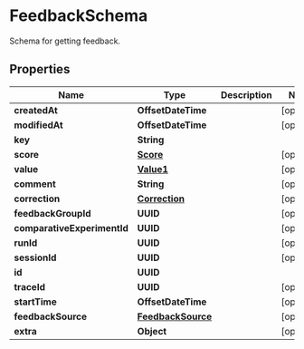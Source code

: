 

# FeedbackSchema

Schema for getting feedback.

## Properties

| Name | Type | Description | Notes |
|------------ | ------------- | ------------- | -------------|
|**createdAt** | **OffsetDateTime** |  |  [optional] |
|**modifiedAt** | **OffsetDateTime** |  |  [optional] |
|**key** | **String** |  |  |
|**score** | [**Score**](Score.md) |  |  [optional] |
|**value** | [**Value1**](Value1.md) |  |  [optional] |
|**comment** | **String** |  |  [optional] |
|**correction** | [**Correction**](Correction.md) |  |  [optional] |
|**feedbackGroupId** | **UUID** |  |  [optional] |
|**comparativeExperimentId** | **UUID** |  |  [optional] |
|**runId** | **UUID** |  |  [optional] |
|**sessionId** | **UUID** |  |  [optional] |
|**id** | **UUID** |  |  |
|**traceId** | **UUID** |  |  [optional] |
|**startTime** | **OffsetDateTime** |  |  [optional] |
|**feedbackSource** | [**FeedbackSource**](FeedbackSource.md) |  |  [optional] |
|**extra** | **Object** |  |  [optional] |



